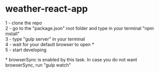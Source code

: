 # weather-react-app

1 - clone the repo<br>
2 - go to the "package.json" root folder and type in your terminal "npm install"<br>
3 - type "gulp server" in your terminal<br>
4 - wait for your default browser to open \*<br>
5 - start developing<br>

\* browserSync is enabled by this task. In case you do not want browserSync, run "gulp watch"
